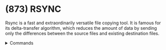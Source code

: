 # (873) RSYNC

Rsync is a fast and extraordinarily versatile file copying tool. It is famous for its delta-transfer algorithm, which reduces the amount of data by sending only the differences between the source files and existing destination files.

<details>

<summary>Commands</summary>

List the shares available on the target IP

```bash
rsync --list-only {target_IP}::
```

List the files in the directory called public

```bash
rsync --list-only {target_IP}::public
```

Copy/sync this file to our local machine

```bash
rsync {target_IP}::public/flag.txt flag.txt
```

</details>

